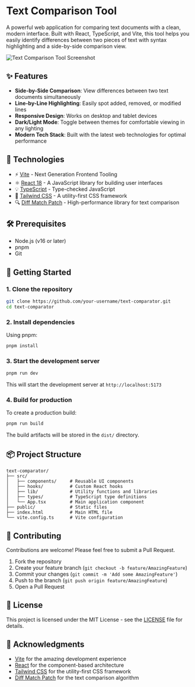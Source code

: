 # Text Comparison Tool

A powerful web application for comparing text documents with a clean, modern interface. Built with React, TypeScript, and Vite, this tool helps you easily identify differences between two pieces of text with syntax highlighting and a side-by-side comparison view.

![Text Comparison Tool Screenshot](public/screenshot.png)

## ✨ Features

- **Side-by-Side Comparison**: View differences between two text documents simultaneously
- **Line-by-Line Highlighting**: Easily spot added, removed, or modified lines
- **Responsive Design**: Works on desktop and tablet devices
- **Dark/Light Mode**: Toggle between themes for comfortable viewing in any lighting
- **Modern Tech Stack**: Built with the latest web technologies for optimal performance

## 🚀 Technologies

- ⚡ [Vite](https://vitejs.dev/) - Next Generation Frontend Tooling
- ⚛️ [React 18](https://reactjs.org/) - A JavaScript library for building user interfaces
- 💡 [TypeScript](https://www.typescriptlang.org/) - Type-checked JavaScript
- 🎨 [Tailwind CSS](https://tailwindcss.com/) - A utility-first CSS framework
- 🔍 [Diff Match Patch](https://github.com/google/diff-match-patch) - High-performance library for text comparison

## 🛠️ Prerequisites

- Node.js (v16 or later)
- pnpm
- Git

## 🚀 Getting Started

### 1. Clone the repository

```bash
git clone https://github.com/your-username/text-comparator.git
cd text-comparator
```

### 2. Install dependencies

Using pnpm:

```bash
pnpm install
```

### 3. Start the development server

```bash
pnpm run dev
```

This will start the development server at `http://localhost:5173`

### 4. Build for production

To create a production build:

```bash
pnpm run build
```

The build artifacts will be stored in the `dist/` directory.

## 📦 Project Structure

```
text-comparator/
├── src/
│   ├── components/     # Reusable UI components
│   ├── hooks/          # Custom React hooks
│   ├── lib/            # Utility functions and libraries
│   ├── types/          # TypeScript type definitions
│   └── App.tsx         # Main application component
├── public/             # Static files
├── index.html          # Main HTML file
└── vite.config.ts      # Vite configuration
```

## 🤝 Contributing

Contributions are welcome! Please feel free to submit a Pull Request.

1. Fork the repository
2. Create your feature branch (`git checkout -b feature/AmazingFeature`)
3. Commit your changes (`git commit -m 'Add some AmazingFeature'`)
4. Push to the branch (`git push origin feature/AmazingFeature`)
5. Open a Pull Request

## 📄 License

This project is licensed under the MIT License - see the [LICENSE](LICENSE) file for details.

## 🙏 Acknowledgments

- [Vite](https://vitejs.dev/) for the amazing development experience
- [React](https://reactjs.org/) for the component-based architecture
- [Tailwind CSS](https://tailwindcss.com/) for the utility-first CSS framework
- [Diff Match Patch](https://github.com/google/diff-match-patch) for the text comparison algorithm
